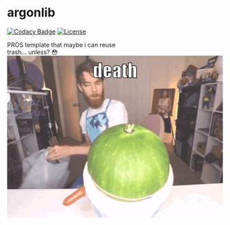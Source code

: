 # argonlib
[![Codacy Badge](https://app.codacy.com/project/badge/Grade/be2d379eb7794b9ea905917083347f56)](https://www.codacy.com/gh/IonicArgon/argon-lib/dashboard?utm_source=github.com&amp;utm_medium=referral&amp;utm_content=IonicArgon/argon-lib&amp;utm_campaign=Badge_Grade)
[![License](https://img.shields.io/github/license/IonicArgon/argon-lib)](LICENSE)

PROS template that maybe i can reuse  
trash... unless? :flushed:  
![funny](death.gif)  